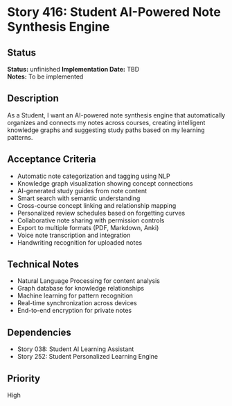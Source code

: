 # Story 416: Student AI-Powered Note Synthesis Engine

## Status
**Status:** unfinished
**Implementation Date:** TBD  
**Notes:** To be implemented

## Description
As a Student, I want an AI-powered note synthesis engine that automatically organizes and connects my notes across courses, creating intelligent knowledge graphs and suggesting study paths based on my learning patterns.

## Acceptance Criteria
- Automatic note categorization and tagging using NLP
- Knowledge graph visualization showing concept connections
- AI-generated study guides from note content
- Smart search with semantic understanding
- Cross-course concept linking and relationship mapping
- Personalized review schedules based on forgetting curves
- Collaborative note sharing with permission controls
- Export to multiple formats (PDF, Markdown, Anki)
- Voice note transcription and integration
- Handwriting recognition for uploaded notes

## Technical Notes
- Natural Language Processing for content analysis
- Graph database for knowledge relationships
- Machine learning for pattern recognition
- Real-time synchronization across devices
- End-to-end encryption for private notes

## Dependencies
- Story 038: Student AI Learning Assistant
- Story 252: Student Personalized Learning Engine

## Priority
High
